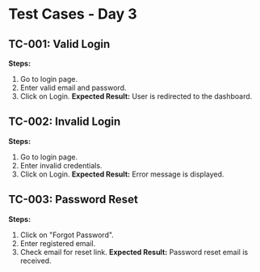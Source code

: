 # Test Cases - Day 3

## TC-001: Valid Login
**Steps:**
1. Go to login page.
2. Enter valid email and password.
3. Click on Login.
**Expected Result:** User is redirected to the dashboard.

## TC-002: Invalid Login
**Steps:**
1. Go to login page.
2. Enter invalid credentials.
3. Click on Login.
**Expected Result:** Error message is displayed.

## TC-003: Password Reset
**Steps:**
1. Click on "Forgot Password".
2. Enter registered email.
3. Check email for reset link.
**Expected Result:** Password reset email is received.
